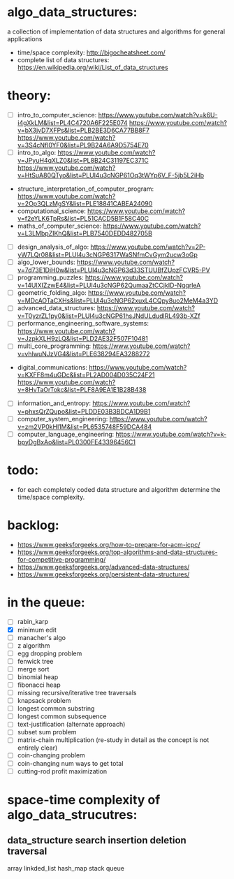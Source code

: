 # algo_data_structures:
a collection of implementation of data structures and algorithms for general applications

- time/space complexity: http://bigocheatsheet.com/
- complete list of data structures: https://en.wikipedia.org/wiki/List_of_data_structures

# theory:
- [ ] intro_to_computer_science:
    https://www.youtube.com/watch?v=k6U-i4gXkLM&list=PL4C4720A6F225E074
    https://www.youtube.com/watch?v=bX3jvD7XFPs&list=PLB2BE3D6CA77BB8F7
    https://www.youtube.com/watch?v=3S4cNfl0YF0&list=PL9B24A6A9D5754E70
- [ ] intro_to_algo: 
    https://www.youtube.com/watch?v=JPyuH4qXLZ0&list=PL8B24C31197EC371C
    https://www.youtube.com/watch?v=HtSuA80QTyo&list=PLUl4u3cNGP61Oq3tWYp6V_F-5jb5L2iHb
- structure_interpretation_of_computer_program: https://www.youtube.com/watch?v=2Op3QLzMgSY&list=PLE18841CABEA24090
- computational_science: https://www.youtube.com/watch?v=f2eYLK6TpRs&list=PL51CACD5B1F58C40C
- maths_of_computer_science: https://www.youtube.com/watch?v=L3LMbpZIKhQ&list=PLB7540DEDD482705B
- [ ] design_analysis_of_algo: https://www.youtube.com/watch?v=2P-yW7LQr08&list=PLUl4u3cNGP6317WaSNfmCvGym2ucw3oGp
- [ ] algo_lower_bounds: https://www.youtube.com/watch?v=7d73E1DiH0w&list=PLUl4u3cNGP63d33STUUBfZUpzFCVR5-PV
- [ ] programming_puzzles: https://www.youtube.com/watch?v=14UlXIZzwE4&list=PLUl4u3cNGP62QumaaZtCCjkID-NgqrleA
- [ ] geometric_folding_algo: https://www.youtube.com/watch?v=MDcAOTaCXHs&list=PLUl4u3cNGP62xuxL4CQpy8uo2MeM4a3YD
- [ ] advanced_data_structures: https://www.youtube.com/watch?v=T0yzrZL1py0&list=PLUl4u3cNGP61hsJNdULdudlRL493b-XZf
- [ ] performance_engineering_software_systems: https://www.youtube.com/watch?v=JzpkXLH9zLQ&list=PLD2AE32F507F10481
- [ ] multi_core_programming: https://www.youtube.com/watch?v=vhIwuNJzVG4&list=PLE638294EA3288272
- digital_communications: 
    https://www.youtube.com/watch?v=KXFF8m4uGDc&list=PL2AD004D035C24F21
    https://www.youtube.com/watch?v=8HvTaOrTokc&list=PLF8A9EA1E1B28B438
- [ ] information_and_entropy: https://www.youtube.com/watch?v=phxsQrZQupo&list=PLDDE03B3BDCA1D9B1
- [ ] computer_system_engineering: https://www.youtube.com/watch?v=zm2VP0kHl1M&list=PL6535748F59DCA484
- [ ] computer_language_engineering: https://www.youtube.com/watch?v=k-bpyDgBxAo&list=PL0300FE43396456C1

# todo:
- for each completely coded data structure and algorithm determine the time/space complexity.

# backlog:
- https://www.geeksforgeeks.org/how-to-prepare-for-acm-icpc/
- https://www.geeksforgeeks.org/top-algorithms-and-data-structures-for-competitive-programming/
- https://www.geeksforgeeks.org/advanced-data-structures/
- https://www.geeksforgeeks.org/persistent-data-structures/

# in the queue:
- [ ] rabin_karp
- [x] minimum edit
- [ ] manacher's algo
- [ ] z algorithm
- [ ] egg dropping problem
- [ ] fenwick tree
- [ ] merge sort
- [ ] binomial heap
- [ ] fibonacci heap
- [ ] missing recursive/iterative tree traversals
- [ ] knapsack problem
- [ ] longest common substring
- [ ] longest common subsequence
- [ ] text-justification (alternate approach)
- [ ] subset sum problem
- [ ] matrix-chain multiplication (re-study in detail as the concept is not entirely clear)
- [ ] coin-changing problem
- [ ] coin-changing num ways to get total
- [ ] cutting-rod profit maximization

# space-time complexity of algo_data_strucutres:

data_structure      search        insertion       deletion      traversal
-------------------------------------------------------------------------
array
linkded_list
hash_map
stack
queue